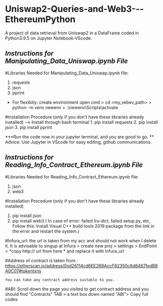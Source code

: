 # Uniswap2-Queries-and-Web3---EthereumPython
A project of data retrieval from Uniswap2 in a DataFrame coded in Python3.9.5 on Jupyter Notebook-VScode. 

***Instructions for Manipulating_Data_Uniswap.ipynb File***
-------------------------------------------------------------

#Libraries Needed for Manipulating_Data_Uniswap.ipynb file:
1. requests
2. json
3. pprint 

* For flexibiliy: create environment
    open cmd
       > cd <my_vebev_path>
       > python -m venv newenv
       > .\newenv\Scripts\activate

#Installation Procedure (only if you don't have these libraries already installed)
--> Install through bash terminal
    1. pip install requests
    2. pip install json
    3. pip install pprint

***Run the code now in your jupyter terminal, and you are good to go.
** Advice: Use Jupyter in VScode for easy editing, github communications.


***Instructions for Reading_Info_Contract_Ethereum.ipynb File***
------------------------------------------------------------------
#Libraries Needed for Reading_Info_Contract_Ethereum.ipynb file:
1. json
2. web3

#Installation Procedure (only if you don't have these libraries already installed)
1. pip install json
2. pip install web3
    ( In case of error: failed Iru-dict, failed setup.py, etc, Follow this:
        Install Visual C++ build tools 2019 package from the link in the error and restart the system.)

#Infura_url:
  the url is taken from my acc and should not work when I delete it.
  It is advisable to singup at Infura > create new proj > settings > EndPoint > *copy http:// url from here * and replace it with Infura_url

#Address of contract is taken from :
    https://etherscan.io/address/0xd26114cd6EE289AccF82350c8d8487fedB8A0C07#tokentxns

    You can take any contract address suitable to you.

#ABI:
    Scroll down the page you visited to get contract address and you should find "Contracts" TAB > a text box down named "ABI"> Copy full codes
